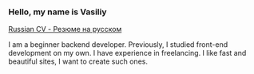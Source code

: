 ### Hello, my name is Vasiliy

[Russian CV - Резюме на русском](./misc/Backend.pdf)

I am a beginner backend developer. Previously, I studied front-end development on my own. I have experience in freelancing. 
I like fast and beautiful sites, I want to create such ones.
<!--
**DrVeles/drveles** is a ✨ _special_ ✨ repository because its `README.md` (this file) appears on your GitHub profile.

Here are some ideas to get you started:

- 🔭 I’m currently working on ...
- 🌱 I’m currently learning ...
- 👯 I’m looking to collaborate on ...
- 🤔 I’m looking for help with ...
- 💬 Ask me about ...
- 📫 How to reach me: ...
- 😄 Pronouns: ...
- ⚡ Fun fact: ...
-->
